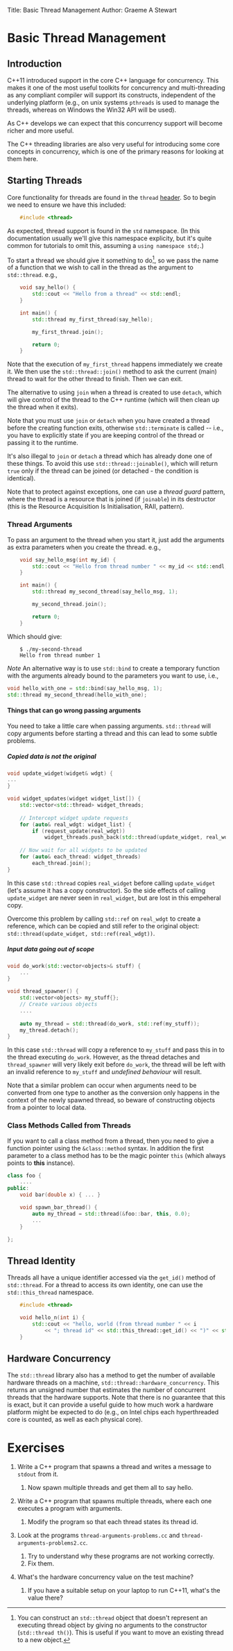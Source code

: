 Title: Basic Thread Management
Author: Graeme A Stewart

# Basic Thread Management

## Introduction

C++11 introduced support in the core C++ language for concurrency. This makes it one of the most useful toolkits for
concurrency and multi-threading as any compliant compiler will support its constructs, independent of the underlying platform (e.g., on unix systems `pthreads` is used to manage the threads, whereas on Windows the Win32 API will be used).

As C++ develops we can expect that this concurrency support will become richer and more useful.

The C++ threading libraries are also very useful for introducing some core concepts in concurrency, which is one of the primary reasons for looking at them here.

## Starting Threads

Core functionality for threads are found in the `thread` [header](http://www.cplusplus.com/reference/thread/). So to begin we need to ensure we have this included:

```cpp
    #include <thread>
```

As expected, thread support is found in the `std` namespace. (In this documentation usually we'll give this namespace explicity, but it's quite common for tutorials to omit this, assuming a  `using namespace std;`.)

To start a thread we should give it something to do[^1], so we pass the name of a function that we wish to call in the thread as the argument
to `std::thread`. e.g.,

```cpp
    void say_hello() {
        std::cout << "Hello from a thread" << std::endl;
    }

    int main() {
        std::thread my_first_thread(say_hello);

        my_first_thread.join();

        return 0;
    }
```

Note that the execution of `my_first_thread` happens immediately we create it. We then use the `std::thread::join()` method to ask the current (main) thread to wait for the other thread to finish. Then we can exit.

The alternative to using `join` when a thread is created to use `detach`, which will give control of the thread to the C++ runtime (which will then clean up the thread when it exits).

Note that you must use `join` or `detach` when you have created a thread before the creating function exits, otherwise `std::terminate` is
called -- i.e., you have to explicitly state if you are keeping control of the thread or passing it to the runtime.

It's also illegal to `join` or `detach` a thread which has already done one of these things. To avoid this use `std::thread::joinable()`, which will return `true` only if the thread can be joined (or detached - the condition is identical).

Note that to protect against exceptions, one can use a *thread guard* pattern, where the thread is a resource that is joined (if `joinable`) in its destructor (this is the Resource Acquisition Is Initialisation, RAII, pattern).

[^1]: You can construct an `std::thread` object that doesn't represent an executing thread object by giving no arguments to the constructor (`std::thread th()`). This is useful if you want to move an existing thread to a new object.

### Thread Arguments

To pass an argument to the thread when you start it, just add the arguments as extra parameters when you create the thread. e.g.,

```cpp
    void say_hello_msg(int my_id) {
        std::cout << "Hello from thread number " << my_id << std::endl;
    }

    int main() {
        std::thread my_second_thread(say_hello_msg, 1);

        my_second_thread.join();

        return 0;
    }
```

Which should give:

```
    $ ./my-second-thread
    Hello from thread number 1
```

*Note* An alternative way is to use `std::bind` to create a temporary function with the arguments already bound to the parameters you want to use,
i.e.,

```cpp
void hello_with_one = std::bind(say_hello_msg, 1);
std::thread my_second_thread(hello_with_one);
```

#### Things that can go wrong passing arguments

You need to take a little care when passing arguments. `std::thread`
will copy arguments before starting a thread and this can lead to some
subtle problems.

##### Copied data is not the original

```cpp
void update_widget(widget& wdgt) {
...
}

void widget_updates(widget widget_list[]) {
    std::vector<std::thread> widget_threads;
    
    // Intercept widget update requests
    for (auto& real_wdgt: widget_list) {
        if (request_update(real_wdgt))
            widget_threads.push_back(std::thread(update_widget, real_wdgt));
    
    // Now wait for all widgets to be updated
    for (auto& each_thread: widget_threads)
        each_thread.join();
}
```

In this case `std::thread` copies `real_widget` before calling `update_widget` (let's assume it has a copy constructor). So the side effects of calling `update_widget` are never seen in `real_widget`, but are lost in this empeheral copy.

Overcome this problem by calling `std::ref` on `real_wdgt` to create a reference, which can be copied and still refer to the original object: `std::thread(update_widget, std::ref(real_wdgt))`.

##### Input data going out of scope

```cpp
void do_work(std::vector<objects>& stuff) {
    ...
}

void thread_spawner() {
    std::vector<objects> my_stuff{};
    // Create various objects
    ....
    
    auto my_thread = std::thread(do_work, std::ref(my_stuff));
    my_thread.detach();
}
```

In this case `std::thread` will copy a reference to `my_stuff`
and pass this in to the thread executing `do_work`. However, as
the thread detaches and `thread_spawner` will very likely exit
before `do_work`, the thread will be left with an invalid reference
to `my_stuff` and _undefined behaviour_ will result.

Note that a similar problem can occur when arguments need to be
converted from one type to another as the conversion only happens in
the context of the newly spawned thread, so beware of constructing
objects from a pointer to local data.

### Class Methods Called from Threads

If you want to call a class method from a thread, then you need to
give a function pointer using the `&class::method` syntax. In addition
the first parameter to a class method has to be the magic pointer
`this` (which always points to **this** instance).

```cpp
class foo {
    ....
public:
    void bar(double x) { ... }

    void spawn_bar_thread() {
        auto my_thread = std::thread(&foo::bar, this, 0.0);
        ...
    }

};
```

## Thread Identity

Threads all have a unique identifier accessed via the `get_id()` method of `std::thread`. For a thread to access its own identity, one can use the `std::this_thread` namespace.

```cpp
    #include <thread>

    void hello_n(int i) {
        std::cout << "hello, world (from thread number " << i
            << "; thread id" << std::this_thread::get_id() << ")" << std::endl;
    }
```

## Hardware Concurrency

The `std::thread` library also has a method to get the number of available hardware threads on a machine, `std::thread::hardware_concurrency`. This returns an unsigned number that estimates the number of concurrent threads that the hardware supports. Note that there is no guarantee that this is exact, but it can provide a useful guide to how much work a hardware platform might be expected to do (e.g., on Intel chips each hyperthreaded core is counted, as well as each physical core).

# Exercises

1. Write a C++ program that spawns a thread and writes a message to `stdout` from it.
    1. Now spawn multiple threads and get them all to say hello.

1. Write a C++ program that spawns multiple threads, where each one executes a program with arguments.
     1. Modify the program so that each thread states its thread id.

1. Look at the programs `thread-arguments-problems.cc` and `thread-arguments-problems2.cc`.
     1. Try to understand why these programs are not working correctly.
     1. Fix them.

1. What's the hardware concurrency value on the test machine?
    1. If you have a suitable setup on your laptop to run C++11,
       what's the value there?

